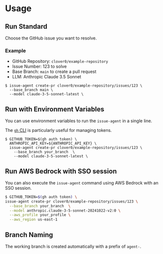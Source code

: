 # Usage

## Run Standard
Choose the GitHub issue you want to resolve.

### Example

- GitHub Repository: `clover0/example-repository`
- Issue Number: 123 to solve
- Base Branch: `main` to create a pull request
- LLM: Anthropic Claude 3.5 Sonnet

```shell
$ issue-agent create-pr clover0/example-repository/issues/123 \
  --base_branch main \
  --model claude-3-5-sonnet-latest \
```

## Run with Environment Variables
You can use environment variables to run the `issue-agent` in a single line.

The [`gh` CLI](https://github.com/cli/cli#installation) is particularly useful for managing tokens.

```shell
$ GITHUB_TOKEN=$(gh auth token) \
  ANTHROPIC_API_KEY=${ANTHROPIC_API_KEY} \
  issue-agent create-pr clover0/example-repository/issues/123 \
    --base_branch your_branch  \
    --model claude-3-5-sonnet-latest \
```


## Run AWS Bedrock with SSO session
You can also execute the `issue-agent` command using AWS Bedrock with an SSO session.

```sh
$ GITHUB_TOKEN=$(gh auth token) \
issue-agent create-pr clover0/example-repository/issues/123 \
  --base_branch your_branch  \
  --model anthropic.claude-3-5-sonnet-20241022-v2:0 \
  --aws_profile your_profile \
  --aws_region us-east-1
```


## Branch Naming

The working branch is created automatically with a prefix of `agent-`.
